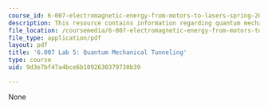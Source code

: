 ```yaml
---
course_id: 6-007-electromagnetic-energy-from-motors-to-lasers-spring-2011
description: This resource contains information regarding quantum mechanical tunneling.
file_location: /coursemedia/6-007-electromagnetic-energy-from-motors-to-lasers-spring-2011/9d3e7bf47a4bce6b1092630379730b39_MIT6_007S11_lab5.pdf
file_type: application/pdf
layout: pdf
title: '6.007 Lab 5: Quantum Mechanical Tunneling'
type: course
uid: 9d3e7bf47a4bce6b1092630379730b39

---
```

None
